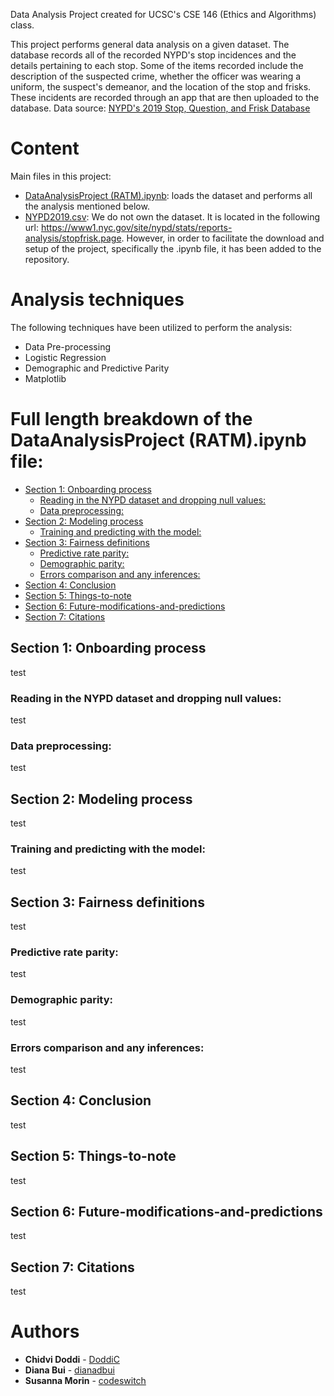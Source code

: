 Data Analysis Project created for UCSC's CSE 146 (Ethics and Algorithms) class.

This project performs general data analysis on a given dataset. The database records all of the recorded NYPD's stop incidences and the details pertaining to each stop. Some of the items recorded include the description of the suspected crime, whether the officer was wearing a uniform, the suspect's demeanor, and the location of the stop and frisks. These incidents are recorded through an app that are then uploaded to the database. Data source: [NYPD's 2019 Stop, Question, and Frisk Database](https://www1.nyc.gov/site/nypd/stats/reports-analysis/stopfrisk.page) 

# Content
Main files in this project:
* [DataAnalysisProject (RATM).ipynb](https://github.com/DoddiC/DataAnalysisProject-RATM/blob/master/DataAnalysisProject%20(RATM).ipynb): loads the dataset and performs all the analysis mentioned below.
* [NYPD2019.csv](https://github.com/DoddiC/DataAnalysisProject-RATM/blob/master/NYPD2019.csv):  We do not own the dataset. It is located in the following url: https://www1.nyc.gov/site/nypd/stats/reports-analysis/stopfrisk.page. However, in order to facilitate the download and setup of the project, specifically the .ipynb file, it has been added to the repository.

# Analysis techniques
The following techniques have been utilized to perform the analysis:
* Data Pre-processing
* Logistic Regression
* Demographic and Predictive Parity
* Matplotlib

# Full length breakdown of the DataAnalysisProject (RATM).ipynb file:

- [Section 1: Onboarding process](#section-1-onboarding-process)
  * [Reading in the NYPD dataset and dropping null values:](#reading-in-the-NYPD-dataset-and-dropping-null-values)
  * [Data preprocessing:](#data-preprocessing)
- [Section 2: Modeling process](#section-2-modeling-process)
  * [Training and predicting with the model:](#training-and-predicting-with-the-model)  
- [Section 3: Fairness definitions](section-3-Fairness-definitions)
  * [Predictive rate parity:](#predictive-rate-parity)
  * [Demographic parity:](#demographic-parity)
  * [Errors comparison and any inferences:](#errors-comparison-and-any-inferences)
- [Section 4: Conclusion](#section-4-Conclusion)
- [Section 5: Things-to-note](#section-5-Things-to-note)
- [Section 6: Future-modifications-and-predictions](#section-6-Future-modifications-and-predictions)
- [Section 7: Citations](#section-7-Citations)
    
<!-- toc -->

## Section 1: Onboarding process

test

### Reading in the NYPD dataset and dropping null values:

test

### Data preprocessing:

test

## Section 2: Modeling process

test

### Training and predicting with the model:

test

## Section 3: Fairness definitions

test

### Predictive rate parity:

test

### Demographic parity:

test

### Errors comparison and any inferences:

test

## Section 4: Conclusion

test

## Section 5: Things-to-note

test

## Section 6: Future-modifications-and-predictions

test

## Section 7: Citations

test

# Authors
* **Chidvi Doddi** - [DoddiC](https://github.com/DoddiC)
* **Diana Bui** - [dianadbui](https://github.com/dianadbui)
* **Susanna Morin** - [codeswitch](https://github.com/codeswitch)

